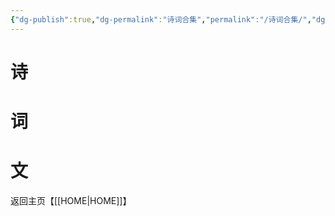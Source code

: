 ```yaml
---
{"dg-publish":true,"dg-permalink":"诗词合集","permalink":"/诗词合集/","dgPassFrontmatter":true}
---
```


# 诗
# 词
# 文
返回主页【[[HOME\|HOME]]】